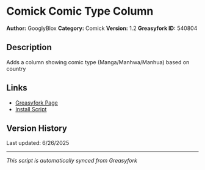 # Comick Comic Type Column

**Author:** GooglyBlox
**Category:** Comick
**Version:** 1.2
**Greasyfork ID:** 540804

## Description
Adds a column showing comic type (Manga/Manhwa/Manhua) based on country

## Links
- [Greasyfork Page](https://greasyfork.org/scripts/540804)
- [Install Script](https://update.greasyfork.org/scripts/540804/Comick%20Comic%20Type%20Column.user.js)

## Version History
Last updated: 6/26/2025

---
*This script is automatically synced from Greasyfork*
